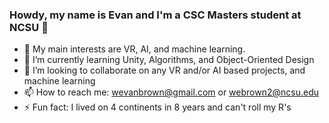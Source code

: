 ### Howdy, my name is Evan and I'm a CSC Masters student at NCSU 👋

- 🔭 My main interests are VR, AI, and machine learning. 
- 🌱 I’m currently learning Unity, Algorithms, and Object-Oriented Design
- 👯 I’m looking to collaborate on any VR and/or AI based projects, and machine learning 
- 📫 How to reach me: wevanbrown@gmail.com or webrown2@ncsu.edu
- ⚡ Fun fact: I lived on 4 continents in 8 years and can't roll my R's

